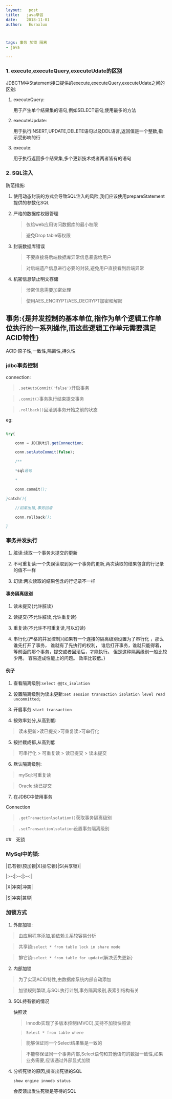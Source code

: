 ```yaml
---
layout:   post          
title:   java學習        
date:    2018-11-01      
author:   Euraxluo           



tags: 事务 加锁 隔离
- java

---
```


### 1. execute,executeQuery,executeUdate的区别
JDBCTM中Statement接口提供的execute,executeQuery,executeUdate之间的区别:
1. executeQuery:

    用于产生单个结果集的语句,例如SELECT语句,使用最多的方法

2. executeUpdate:

    用于执行INSERT,UPDATE,DELETE语句以及DDL语言,返回值是一个整数,指示受影响的行

3. execute:

    用于执行返回多个结果集,多个更新技术或者两者皆有的语句



### 2. SQL注入

防范措施:

1. 使用动态封装的方式会导致SQL注入的风险,我们应该使用prepareStatement提供的参数化SQL

2. 严格的数据库权限管理

	>仅给web应用访问数据库的最小权限

	>避免Drop table等权限



3. 封装数据库错误

	>不要直接将后端数据库异常信息暴露给用户

	>对后端遗产信息进行必要的封装,避免用户直接看到后端异常



4. 机密信息禁止明文存储

	>涉密信息需要加密处理

	>使用AES_ENCRYPT/AES_DECRYPT加密和解密



## 事务:{是并发控制的基本单位,指作为单个逻辑工作单位执行的一系列操作,而这些逻辑工作单元需要满足ACID特性}

ACID:原子性,一致性,隔离性,持久性  



### jdbc事务控制

connection:

>`.setAutoCommit('false')`开启事务

>`.commit()`事务执行结束提交事务

>`.rollback()`回滚到事务开始之前的状态



eg:

```java

try{

    conn = JDCBUtil.getConnection;

    conn.setAutoCommit(false);

    /**

    *sql语句

    * 

    conn.commit();

}catch(){

    //如果出错,事务回滚

    conn.rollback();

}

```



### 事务并发执行

1. 脏读:读取一个事务未提交的更新

2. 不可重复读:一个失误读取到另一个事务的更新,两次读取的结果包含的行记录的值不一样

3. 幻读:两次读取的结果包含的行记录不一样



#### 事务隔离级别



1. 读未提交{允许脏读}

2. 读提交{不允许脏读,允许重复读}

3. 重复读{不允许不可重复读,可以幻读}

4. 串行化{严格的并发控制}{如果有一个连接的隔离级别设置为了串行化 ，那么谁先打开了事务， 谁就有了先执行的权利， 谁后打开事务，谁就只能得着，等前面的那个事务，提交或者回滚后，才能执行。  但是这种隔离级别一般比较少用。 容易造成性能上的问题。 效率比较低。}



#### 例子

1. 查看隔离级别:`select @@tx_isolation`

2. 设置隔离级别为读未更新:`set session transaction isolation level read uncommitted;`

3. 开启事务:`start transaction`

4. 按效率划分,从高到低:

>读未更新>读已提交>可重复读>可串行化



5. 按拦截成都,从高到低

>可串行化 > 可重复读 > 读已提交 >  读未提交



6. 默认隔离级别:

>mySql:可重复读

>Oracle:读已提交



7. 在JDBC中使用事务

Connection

>`.getTranactionlsolation()`获取事务隔离级别

>`.setTransactionlsolation`设置事务隔离级别





##　死锁

### MySql中的锁:

|已有锁\预加锁|X{排它锁}|S{共享锁}|

|:--:|:--:|:--:|

|X|冲突|冲突|

|S|冲突|兼容|



### 加锁方式

1. 外部加锁:

>由应用程序添加,锁依赖关系较容易分析

>共享锁:`select * from table lock in share mode`

>排它锁:`select * from table for update`{解决丢失更新}



2. 内部加锁

>为了实现ACID特性,由数据库系统内部自动添加

>加锁规则繁琐,与SQL执行计划,事务隔离级别,表索引结构有关



3. SQL持有锁的情况

	快照读

	>Innodb实现了多版本控制(MVCC),支持不加锁快照读

	>`Select * from table where`

	>能够保证同一个Select结果集是一致的

	>不能够保证同一个事务内部,Select语句和其他语句的数据一致性,如果业务需要,应该通过外部显式加锁



4. 分析死锁的原因,排查出死锁的SQL

	`show engine innodb status`

	会反馈出发生死锁是等待的SQL

